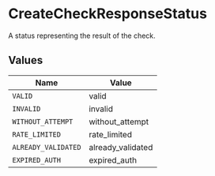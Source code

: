 # CreateCheckResponseStatus

A status representing the result of the check.


## Values

| Name                | Value               |
| ------------------- | ------------------- |
| `VALID`             | valid               |
| `INVALID`           | invalid             |
| `WITHOUT_ATTEMPT`   | without_attempt     |
| `RATE_LIMITED`      | rate_limited        |
| `ALREADY_VALIDATED` | already_validated   |
| `EXPIRED_AUTH`      | expired_auth        |